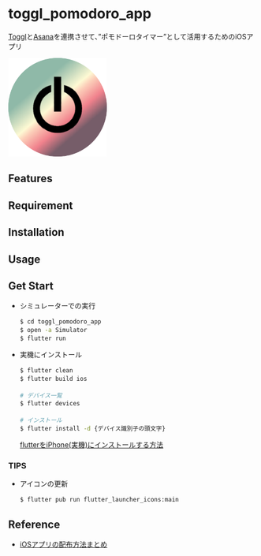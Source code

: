 # toggl_pomodoro_app

[Toggl](https://toggl.com/)と[Asana](https://asana.com/ja)を連携させて、”ポモドーロタイマー”</b>として活用するためのiOSアプリ

<img src="images/icon_round.png" width="200"><br>

## Features

## Requirement

## Installation

## Usage

## Get Start
* シミュレーターでの実行
    ```bash
    $ cd toggl_pomodoro_app
    $ open -a Simulator
    $ flutter run
    ```
* 実機にインストール
    ```bash
    $ flutter clean
    $ flutter build ios

    # デバイス一覧
    $ flutter devices

    # インストール
    $ flutter install -d {デバイス識別子の頭文字}
    ```
    [flutterをiPhone(実機)にインストールする方法](https://zenn.dev/nnabeyang/scraps/62cea9e93a4409)
### TIPS
* アイコンの更新
    ```bash
    $ flutter pub run flutter_launcher_icons:main
    ```
## Reference
* [iOSアプリの配布方法まとめ](https://qiita.com/mokkos/items/85540e95404df4a9c5a4)